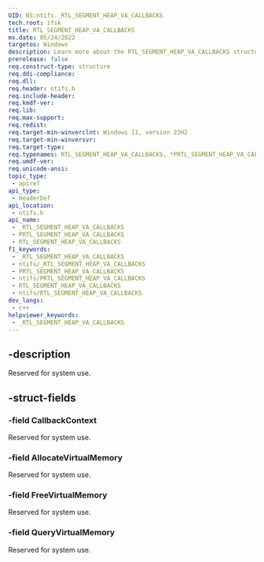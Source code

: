 ```yaml
---
UID: NS:ntifs._RTL_SEGMENT_HEAP_VA_CALLBACKS
tech.root: ifsk
title: RTL_SEGMENT_HEAP_VA_CALLBACKS
ms.date: 05/24/2022
targetos: Windows
description: Learn more about the RTL_SEGMENT_HEAP_VA_CALLBACKS structure.
prerelease: false
req.construct-type: structure
req.ddi-compliance: 
req.dll: 
req.header: ntifs.h
req.include-header: 
req.kmdf-ver: 
req.lib: 
req.max-support: 
req.redist: 
req.target-min-winverclnt: Windows 11, version 22H2
req.target-min-winversvr: 
req.target-type: 
req.typenames: RTL_SEGMENT_HEAP_VA_CALLBACKS, *PRTL_SEGMENT_HEAP_VA_CALLBACKS
req.umdf-ver: 
req.unicode-ansi: 
topic_type:
 - apiref
api_type:
 - HeaderDef
api_location:
 - ntifs.h
api_name:
 - _RTL_SEGMENT_HEAP_VA_CALLBACKS
 - PRTL_SEGMENT_HEAP_VA_CALLBACKS
 - RTL_SEGMENT_HEAP_VA_CALLBACKS
f1_keywords:
 - _RTL_SEGMENT_HEAP_VA_CALLBACKS
 - ntifs/_RTL_SEGMENT_HEAP_VA_CALLBACKS
 - PRTL_SEGMENT_HEAP_VA_CALLBACKS
 - ntifs/PRTL_SEGMENT_HEAP_VA_CALLBACKS
 - RTL_SEGMENT_HEAP_VA_CALLBACKS
 - ntifs/RTL_SEGMENT_HEAP_VA_CALLBACKS
dev_langs:
 - c++
helpviewer_keywords:
 - _RTL_SEGMENT_HEAP_VA_CALLBACKS
---
```


## -description

Reserved for system use.

## -struct-fields

### -field CallbackContext

Reserved for system use.

### -field AllocateVirtualMemory

Reserved for system use.

### -field FreeVirtualMemory

Reserved for system use.

### -field QueryVirtualMemory

Reserved for system use.
